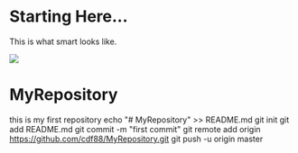 <html>
<head>
  <title>My First Website</title>
</head>
<h1>Starting Here...</h1>
<body>
  <p>This is what smart looks like.</p>
  <img src="http://votertrove.com/wp-content/uploads/2016/09/4375943.jpg">
</body>
</html>





# MyRepository
this is my first repository
echo "# MyRepository" >> README.md
git init
git add README.md
git commit -m "first commit"
git remote add origin https://github.com/cdf88/MyRepository.git
git push -u origin master
